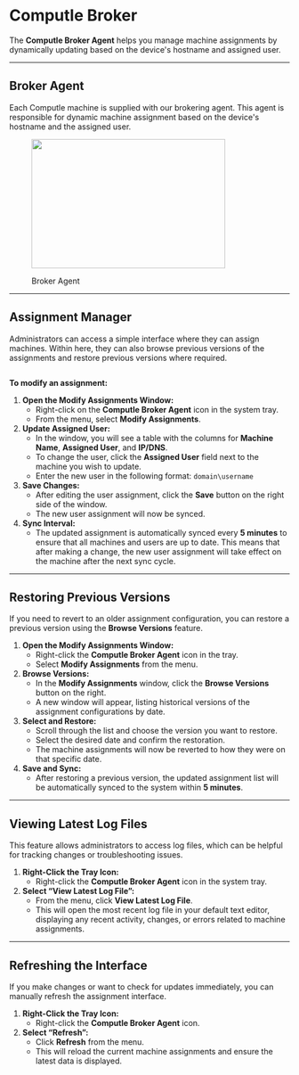 # Computle Broker

The **Computle Broker Agent** helps you manage machine assignments by dynamically updating based on the device's hostname and assigned user. &#x20;

***

## Broker Agent <a href="#broker-agent" id="broker-agent"></a>

Each Computle machine is supplied with our brokering agent. This agent is responsible for dynamic machine assignment based on the device's hostname and the assigned user.

<div align="left">

<figure><img src="https://blog.computle.com/content/images/2024/09/Screenshot-2024-09-26-005922.png" alt="" height="232" width="348"><figcaption><p>Broker Agent</p></figcaption></figure>

</div>

***

## Assignment Manager <a href="#assignment-manager" id="assignment-manager"></a>

Administrators can access a simple interface where they can assign machines. Within here, they can also browse previous versions of the assignments and restore previous versions where required.

<div align="left">

<figure><img src="https://blog.computle.com/content/images/2024/09/image-1.png" alt=""><figcaption></figcaption></figure>

</div>

**To modify an assignment:**

1. **Open the Modify Assignments Window:**
   * Right-click on the **Computle Broker Agent** icon in the system tray.
   * From the menu, select **Modify Assignments**.
2. **Update Assigned User:**
   * In the window, you will see a table with the columns for **Machine Name**, **Assigned User**, and **IP/DNS**.
   * To change the user, click the **Assigned User** field next to the machine you wish to update.
   * Enter the new user in the following format: `domain\username`
3. **Save Changes:**
   * After editing the user assignment, click the **Save** button on the right side of the window.
   * The new user assignment will now be synced.
4. **Sync Interval:**
   * The updated assignment is automatically synced every **5 minutes** to ensure that all machines and users are up to date. This means that after making a change, the new user assignment will take effect on the machine after the next sync cycle.

***

## **Restoring Previous Versions**

If you need to revert to an older assignment configuration, you can restore a previous version using the **Browse Versions** feature.

1. **Open the Modify Assignments Window:**
   * Right-click the **Computle Broker Agent** icon in the tray.
   * Select **Modify Assignments** from the menu.
2. **Browse Versions:**
   * In the **Modify Assignments** window, click the **Browse Versions** button on the right.
   * A new window will appear, listing historical versions of the assignment configurations by date.
3. **Select and Restore:**
   * Scroll through the list and choose the version you want to restore.
   * Select the desired date and confirm the restoration.
   * The machine assignments will now be reverted to how they were on that specific date.
4. **Save and Sync:**
   * After restoring a previous version, the updated assignment list will be automatically synced to the system within **5 minutes**.

***

## **Viewing Latest Log Files**

This feature allows administrators to access log files, which can be helpful for tracking changes or troubleshooting issues.

1. **Right-Click the Tray Icon:**
   * Right-click the **Computle Broker Agent** icon in the system tray.
2. **Select “View Latest Log File”:**
   * From the menu, click **View Latest Log File**.
   * This will open the most recent log file in your default text editor, displaying any recent activity, changes, or errors related to machine assignments.

***

## **Refreshing the Interface**

If you make changes or want to check for updates immediately, you can manually refresh the assignment interface.

1. **Right-Click the Tray Icon:**
   * Right-click the **Computle Broker Agent** icon.
2. **Select “Refresh”:**
   * Click **Refresh** from the menu.
   * This will reload the current machine assignments and ensure the latest data is displayed.

